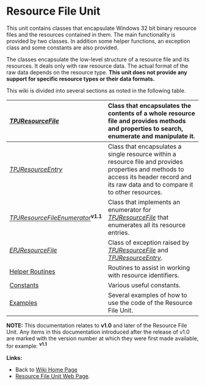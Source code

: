 <a href='Hidden comment: 
$Rev$
$Date$
'></a>

# Resource File Unit #

This unit contains classes that encapsulate Windows 32 bit binary resource files and the resources contained in them. The main functionality is provided by two classes. In addition some helper functions, an exception class and some constants are also provided.

The classes encapsulate the low-level structure of a resource file and its resources. It deals only with raw resource data. The actual format of the raw data depends on the resource type. **This unit does not provide any support for specific resource types or their data formats.**

This wiki is divided into several sections as noted in the following table.

| _[TPJResourceFile](TPJResourceFile.md)_ | Class that encapsulates the contents of a whole resource file and provides methods and properties to search, enumerate and manipulate it. |
|:----------------------------------------|:------------------------------------------------------------------------------------------------------------------------------------------|
| _[TPJResourceEntry](TPJResourceEntry.md)_ | Class that encapsulates a single resource within a resource file and provides properties and methods to access its header record and its raw data and to compare it to other resources. |
| _[TPJResourceFileEnumerator](TPJResourceFileEnumerator.md)_**<sup>v1.1</sup>** | Class that implements an enumerator for _[TPJResourceFile](TPJResourceFile.md)_ that enumerates all its resource entries. |
| _[EPJResourceFile](EPJResourceFile.md)_ | Class of exception raised by _[TPJResourceFile](TPJResourceFile.md)_ and _[TPJResourceEntry](TPJResourceEntry.md)_. |
| [Helper Routines](ResFileRoutines.md) | Routines to assist in working with resource identifiers. |
| [Constants](ResFileConsts.md) | Various useful constants. |
| [Examples](ResFileExamples.md) | Several examples of how to use the code of the Resource File Unit. |

**NOTE:** This documentation relates to **v1.0** and later of the Resource File Unit. Any items in this documentation introduced after the release of v1.0 are marked with the version number at which they were first made available, for example: **<sup>v1.1</sup>**

**Links:**

  * Back to [Wiki Home Page](Welcome.md)
  * [Resource File Unit Web Page](http://www.delphidabbler.com/software/resfile).